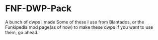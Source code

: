 # FNF-DWP-Pack
A bunch of dwps I made
Some of these I use from Blantados, or the Funkipedia mod page(as of now) to make these dwps
If you want to use them, go ahead.

